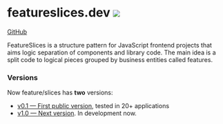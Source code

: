 # featureslices.dev [![](https://img.shields.io/badge/feature/slices-1.0-blue)](https://featureslices.dev)

[GitHub](https://github.com/featureslices)

FeatureSlices is a structure pattern for JavaScript frontend projects that aims logic separation of components and library code. The main idea is a split code to logical pieces grouped by business entities called features.

### Versions

Now feature/slices has **two** versions:
- [v0.1 — First public version](/v0.1.md), tested in 20+ applications
- [v1.0 — Next version](/v1.0.md). In development now.
